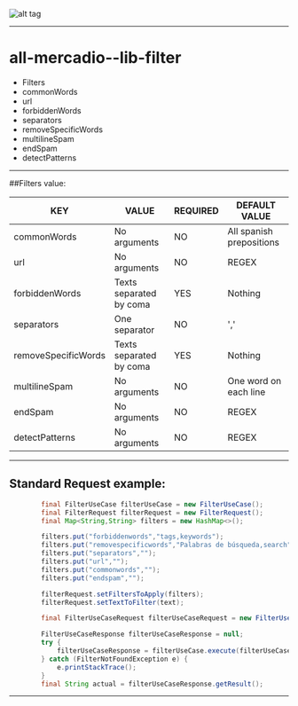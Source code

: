 ![alt tag](http://logoshabm.tmdb.de/240/014432471.JPG)     

- - - -
# all-mercadio--lib-filter

* Filters
 * commonWords
 * url
 * forbiddenWords
 * separators
 * removeSpecificWords
 * multilineSpam
 * endSpam
 * detectPatterns


- - - -
##Filters value:

KEY                 |           VALUE           |     REQUIRED     |     DEFAULT VALUE       |
--------------------|---------------------------|------------------|-------------------------|
commonWords         | No arguments              |       NO         |All spanish prepositions |
url                 | No arguments              |       NO         |        REGEX            |
forbiddenWords      | Texts separated by coma   |       YES        |       Nothing           |
separators          | One separator             |       NO         |         ','             |
removeSpecificWords | Texts separated by coma   |       YES        |       Nothing           |
multilineSpam       | No arguments              |       NO         |  One word on each line  |
endSpam             | No arguments              |       NO         |       REGEX             |
detectPatterns      | No arguments              |       NO         |       REGEX             |

- - - -
## Standard Request example:
```java
        final FilterUseCase filterUseCase = new FilterUseCase();
        final FilterRequest filterRequest = new FilterRequest();
        final Map<String,String> filters = new HashMap<>();

        filters.put("forbiddenwords","tags,keywords");
        filters.put("removespecificwords","Palabras de búsqueda,search");
        filters.put("separators","");
        filters.put("url","");
        filters.put("commonwords","");
        filters.put("endspam","");

        filterRequest.setFiltersToApply(filters);
        filterRequest.setTextToFilter(text);

        final FilterUseCaseRequest filterUseCaseRequest = new FilterUseCaseRequest(filterRequest);

        FilterUseCaseResponse filterUseCaseResponse = null;
        try {
            filterUseCaseResponse = filterUseCase.execute(filterUseCaseRequest);
        } catch (FilterNotFoundException e) {
            e.printStackTrace();
        }
        final String actual = filterUseCaseResponse.getResult();
```
- - - -